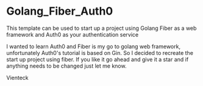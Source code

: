 # Golang_Fiber_Auth0
This template can be used to start up a project using Golang Fiber as a web framework and Auth0 as your authentication service

I wanted to learn Auth0 and Fiber is my go to golang web framework, unfortunately Auth0's tutorial is based on Gin. So I decided to recreate the start up project using fiber. If you like it go ahead and give it a star and if anything needs to be changed just let me know. 

Vienteck
